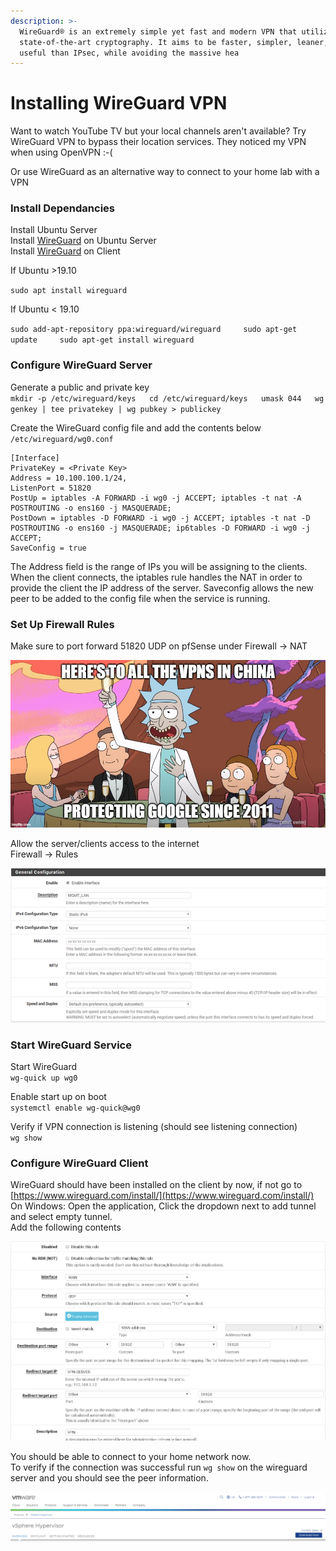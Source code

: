 ```yaml
---
description: >-
  WireGuard® is an extremely simple yet fast and modern VPN that utilizes
  state-of-the-art cryptography. It aims to be faster, simpler, leaner, and more
  useful than IPsec, while avoiding the massive hea
---
```


# Installing WireGuard VPN

Want to watch YouTube TV but your local channels aren't available? Try WireGuard VPN to bypass their location services. They noticed my VPN when using OpenVPN :-\(

Or use WireGuard as an alternative way to connect to your home lab with a VPN

### Install Dependancies

Install Ubuntu Server  
Install [WireGuard](https://www.wireguard.com/install/) on Ubuntu Server   
Install [WireGuard](https://www.wireguard.com/install/) on Client

If Ubuntu &gt;19.10

`sudo apt install wireguard`

If Ubuntu &lt; 19.10

`sudo add-apt-repository ppa:wireguard/wireguard    
sudo apt-get update    
sudo apt-get install wireguard`

### Configure WireGuard Server

Generate a public and private key  
`mkdir -p /etc/wireguard/keys  
cd /etc/wireguard/keys  
umask 044  
wg genkey | tee privatekey | wg pubkey > publickey`  
  
Create the WireGuard config file and add the contents below  
`/etc/wireguard/wg0.conf`

```text
[Interface]
PrivateKey = <Private Key>
Address = 10.100.100.1/24, 
ListenPort = 51820
PostUp = iptables -A FORWARD -i wg0 -j ACCEPT; iptables -t nat -A POSTROUTING -o ens160 -j MASQUERADE; 
PostDown = iptables -D FORWARD -i wg0 -j ACCEPT; iptables -t nat -D POSTROUTING -o ens160 -j MASQUERADE; ip6tables -D FORWARD -i wg0 -j ACCEPT; 
SaveConfig = true
```

The Address field is the range of IPs you will be assigning to the clients. When the client connects, the iptables rule handles the NAT in order to provide the client the IP address of the server. Saveconfig allows the new peer to be added to the config file when the service is running.   


### Set Up Firewall Rules

Make sure to port forward 51820 UDP on pfSense under Firewall -&gt; NAT 

![](../.gitbook/assets/image%20%2862%29.png)

Allow the server/clients access to the internet  
Firewall -&gt; Rules

![](../.gitbook/assets/image%20%285%29.png)

### Start WireGuard Service

Start WireGuard  
`wg-quick up wg0`  
  
Enable start up on boot  
`systemctl enable wg-quick@wg0`  
  
Verify if VPN connection is listening \(should see listening connection\)  
`wg show`

### Configure WireGuard Client

WireGuard should have been installed on the client by now, if not go to [https://www.wireguard.com/install/](https://www.wireguard.com/install/)  
On Windows: Open the application, Click the dropdown next to add tunnel and select empty tunnel.   
Add the following contents  


![](../.gitbook/assets/image%20%2850%29.png)

You should be able to connect to your home network now.   
To verify if the connection was successful run `wg show` on the wireguard server and you should see the peer information.   


![](../.gitbook/assets/image%20%2845%29.png)

